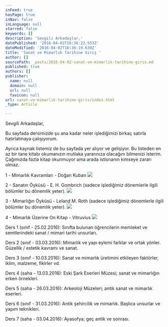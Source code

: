 ```yaml
---
inFeed: true
hasPage: true
inNav: false
inLanguage: null
starred: false
keywords: []
description: 'Sevgili Arkadaşlar,'
datePublished: '2016-04-02T16:36:22.553Z'
dateModified: '2016-04-02T16:36:19.630Z'
title: 'Sanat ve Mimarlık Tarihine Giriş '
author: []
sourcePath: _posts/2016-04-02-sanat-ve-mimarlik-tarihine-giris.md
published: true
authors: []
publisher:
  name: null
  domain: null
  url: null
  favicon: null
url: sanat-ve-mimarlik-tarihine-giris/index.html
_type: Article

---
```

Sevgili Arkadaşlar,

Bu sayfada dersimizde şu ana kadar neler işlediğimizi birkaç satırla hatırlatmaya çalışıyorum.

Ayrıca kaynak listemiz de bu sayfada yer alıyor ve gelişiyor. Bu listeden en az bir tane kitabı okumanızın mutlaka yararınıza olacağını bilmenizi isterim. Çağımızda fazla kitap okunmuyor ama arada istisnanın kimseye zararı olmaz.

1 - Mimarlık Kavramları - Doğan Kuban
![](https://the-grid-user-content.s3-us-west-2.amazonaws.com/118b23de-7028-413a-bdd2-094c03ef057f.jpg)

2 - Sanatın Öyküsü - E. H. Gombrich (sadece işlediğimiz dönemlerle ilgili bölümler bu dönemlik yeter).
![](https://the-grid-user-content.s3-us-west-2.amazonaws.com/cb2f478d-250c-4bac-92a4-0867109f179b.jpg)

3 - Mimarlığın Öyküsü - Leland M. Roth (sadece işlediğimiz dönemlerle ilgili bölümler bu dönemlik yeter).
![](https://the-grid-user-content.s3-us-west-2.amazonaws.com/ff1c1460-32ec-42c7-9f8d-03178d92d92e.jpg)

4 - Mimarlık Üzerine On Kitap - Vitruvius
![](https://the-grid-user-content.s3-us-west-2.amazonaws.com/2377e56c-c305-46d4-a889-85566fbbb21e.jpg)

Ders 1 (sınıf - 25.02.2016): Sınıfta bulunan öğrencilerin memleket ve semtlerindeki sanat / mimari tarihi unsurları.

Ders 2 (sınıf - 03.03.2016): Mimarlık ve yapı eylemi farklar ve ortak yönler. Güzellik / estetik kavramı ve sanat.

Ders 3 (sınıf - 10.03.2016): Sanat ve mimarlık üretimini etkileyen faktörler, iklim, malzeme, fikirler vd.

Ders 4 (saha - 13.03.2016): Eski Şark Eserleri Müzesi; sanat ve mimarlığın erken örnekleri.

Ders 5 (saha - 26.03.2016): Arkeoloji Müzeleri; antik sanat ve mimarlık eserleri.

Ders 6 (sınıf - 31.03.2016): Antik şehircilik ve mimarlık. Başlıca unsurlar ve yapım teknikleri.

Ders 7 (saha - 03.04.2016): Ayasofya; geç antik ve sonrası.